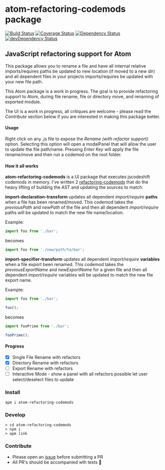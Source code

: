 # atom-refactoring-codemods package

[![Build Status](https://travis-ci.org/jurassix/atom-refactoring-codemods.svg?branch=master)](https://travis-ci.org/jurassix/atom-refactoring-codemods)
[![Coverage Status](https://coveralls.io/repos/github/jurassix/atom-refactoring-codemods/badge.svg?branch=master)](https://coveralls.io/github/jurassix/atom-refactoring-codemods?branch=master)
[![Dependency Status](https://david-dm.org/jurassix/atom-refactoring-codemods.svg)](https://david-dm.org/jurassix/atom-refactoring-codemods)
[![devDependency Status](https://david-dm.org/jurassix/atom-refactoring-codemods/dev-status.svg)](https://david-dm.org/jurassix/atom-refactoring-codemods#info=devDependencies)

## JavaScript refactoring support for Atom

This package allows you to rename a file and have all internal relative imports/requires paths be updated to new location (if moved to a new dir) and all dependent files in your projects imports/requires be updated with your new file path.

This Atom package is a work in progress. The goal is to provide refactoring support to Atom, during file rename, file or directory move, and renaming of exported module.

The UI is a work in progress, all critiques are welcome - please read the _Contribute_ section below if you are interested in making this package better.

#### Usage

Right click on any .js file to expose the _Rename (with refactor support)_ option. Selecting this option will open a modalPanel that will allow the user to update the file path/name. Pressing _Enter Key_ will apply the file rename/move and then run a codemod on the root folder.

#### How it all works

__atom-refactoring-codemods__ is a UI package that executes jscodeshift codemods in memory. I've written 2 [refactoring-codemods](https://github.com/jurassix/refactoring-codemods) that do the heavy lifting of building the AST and updating the sources to match.

__import-declaration-transform__ updates all dependent _import/require_ __paths__ when a file has been renamed/moved. This codemod takes the _previousPath_ and _newPath_ of the file and then all dependent _import/require_ paths will be updated to match the new file name/location.

Example:

```js
import foo from './bar';
```

 becomes

 ```js
import foo from './new/path/to/bar';
 ```

__import-specifier-transform__ updates all dependent _import/require_ __variables__ when a file export been renamed. This codemod takes the _previousExportName_ and _newExportName_ for a given file and then all dependent _import/require_ variables will be updated to match the new file export name.

Example:

```js
import foo from './bar';

foo();
```

 becomes

 ```js
import fooPrime from './bar';

fooPrime();
 ```

#### Progress
- [x] Single File Rename with refactors
- [x] Directory Rename with refactors
- [ ] Export Rename with refactors
- [ ] Interactive Mode - show a panel with all refactors possible let user select/deselect files to update

### Install
```
apm i atom-refactoring-codemods
```

### Develop
```
> cd atom-refactoring-codemods
> npm i
> apm link
```

### Contribute
- Please open an [issue](https://github.com/jurassix/atom-refactoring-codemods/issues) before submitting a PR
- All PR's should be accompanied wth tests :rocket:
